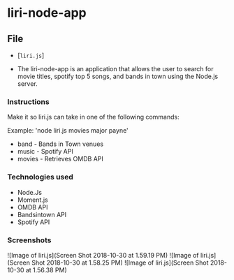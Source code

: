 # liri-node-app

## File

* [`liri.js`]

* The liri-node-app is an application that allows the user to search for movie titles, spotify top 5 songs, and bands in town using the Node.js server. 

### Instructions

Make it so liri.js can take in one of the following commands:

Example: 'node liri.js movies major payne'

* band -  Bands in Town venues
* music - Spotify API
* movies - Retrieves OMDB API

### Technologies used

* Node.Js
* Moment.js
* OMDB API
* Bandsintown API
* Spotify API

### Screenshots
![Image of liri.js](Screen Shot 2018-10-30 at 1.59.19 PM)
![Image of liri.js](Screen Shot 2018-10-30 at 1.58.25 PM)
![Image of liri.js](Screen Shot 2018-10-30 at 1.56.38 PM)
